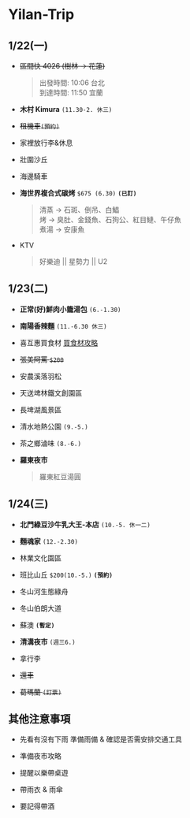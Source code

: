 # Yilan-Trip

## 1/22(一)
- ~~區間快 4026 (樹林 → 花蓮)~~ 
  > 出發時間: 10:06 台北  
  > 到達時間: 11:50 宜蘭

- **木村 Kimura** `(11.30-2. 休三)`

- ~~租機車`(預約)`~~

- 家裡放行李&休息

- 壯圍沙丘

- 海邊騎車

- **海世界複合式碳烤** `$675 (6.30)` **`(已訂)`**
  >清蒸 -> 石斑、倒吊、白鯧  
  >烤 -> 臭肚、金錢魚、石狗公、紅目鰱、午仔魚  
  >煮湯 -> 安康魚  

- KTV 
  > 好樂迪 || 星勢力 || U2  

## 1/23(二)
- **正常(好)鮮肉小籠湯包** `(6.-1.30)`

- **南陽香辣麵** `(11.-6.30 休三)`

- 喜互惠買食材 [買食材攻略](https://kafkalin.com/cingshuei-geothermal/)

- ~~張美阿罵 `$200`~~

- 安農溪落羽松

- 天送埤林鐵文創園區

- 長埤湖風景區

- 清水地熱公園 `(9.-5.)`

- 茶之鄉滷味 `(8.-6.)`

- **羅東夜市**
  >羅東紅豆湯圓

## 1/24(三)
- **北門綠豆沙牛乳大王-本店** `(10.-5. 休一二)`

- **麵魂家** `(12.-2.30)`

- 林業文化園區

- 班比山丘 `$200(10.-5.)` **`(預約)`**

- 冬山河生態綠舟

- 冬山伯朗大道

- 蘇澳 **`(暫定)`**

- **清溝夜市** `(週三6.)`

- 拿行李

- ~~還車~~

- ~~葛瑪蘭 `(訂票)`~~

## 其他注意事項
- 先看有沒有下雨 準備雨備 & 確認是否需安排交通工具

- 準備夜市攻略

- 提醒以樂帶桌遊

- 帶雨衣 & 雨傘

- 要記得帶酒
